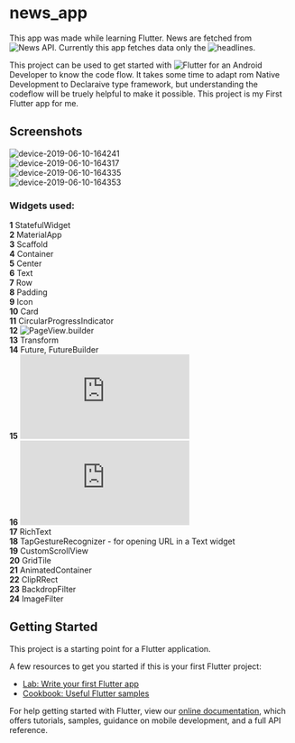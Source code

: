 # news_app

This app was made while learning Flutter. News are fetched from ![News API](https://newsapi.org/). Currently this app fetches data only the ![headlines](https://newsapi.org/docs/endpoints/top-headlines).

This project can be used to get started with ![Flutter](https://flutter.dev) for an Android Developer to know the code flow. It takes some time to adapt rom Native Development to Declaraive type framework, but understanding the codeflow will be truely helpful to make it possible. This project is my First Flutter app for me. 

## Screenshots
![device-2019-06-10-164241](https://user-images.githubusercontent.com/24537737/59193347-07e6b100-8ba3-11e9-89d5-98720f00e54a.png)<br>
![device-2019-06-10-164317](https://user-images.githubusercontent.com/24537737/59193349-087f4780-8ba3-11e9-9cde-62d3d73409cb.png)<br>
![device-2019-06-10-164335](https://user-images.githubusercontent.com/24537737/59193351-087f4780-8ba3-11e9-8ce3-a4ba2dc3a9d7.png)<br>
![device-2019-06-10-164353](https://user-images.githubusercontent.com/24537737/59193352-0917de00-8ba3-11e9-9611-85f12121c887.png)<br>

### Widgets used:
  <b>1</b> StatefulWidget <br>
  <b>2</b> MaterialApp <br>
  <b>3</b> Scaffold <br>
  <b>4</b> Container<br>
  <b>5</b> Center<br>
  <b>6</b> Text <br>
  <b>7</b> Row <br>
  <b>8</b> Padding <br>
  <b>9</b> Icon <br>
  <b>10</b> Card <br>
  <b>11</b> CircularProgressIndicator<br>
  <b>12</b> ![PageView](https://medium.com/flutter-community/a-deep-dive-into-pageview-in-flutter-with-custom-transitions-581d9ea6dded).builder<br>
  <b>13</b> Transform<br>
  <b>14</b> Future, FutureBuilder<br>
  <b>15</b> ![PopupMenuButton](https://api.flutter.dev/flutter/material/PopupMenuButton-class.html)<br>
  <b>16</b> ![CheckedPopupMenuItem](https://api.flutter.dev/flutter/material/CheckedPopupMenuItem-class.html)<br>
  <b>17</b> RichText<br>
  <b>18</b> TapGestureRecognizer - for opening URL in a Text widget<br>
  <b>19</b> CustomScrollView<br>
  <b>20</b> GridTile<br>
  <b>21</b> AnimatedContainer<br>
  <b>22</b> ClipRRect<br>
  <b>23</b> BackdropFilter<br>
  <b>24</b> ImageFilter<br>
    
  

## Getting Started

This project is a starting point for a Flutter application.

A few resources to get you started if this is your first Flutter project:

- [Lab: Write your first Flutter app](https://flutter.dev/docs/get-started/codelab)
- [Cookbook: Useful Flutter samples](https://flutter.dev/docs/cookbook)

For help getting started with Flutter, view our 
[online documentation](https://flutter.dev/docs), which offers tutorials, 
samples, guidance on mobile development, and a full API reference.
